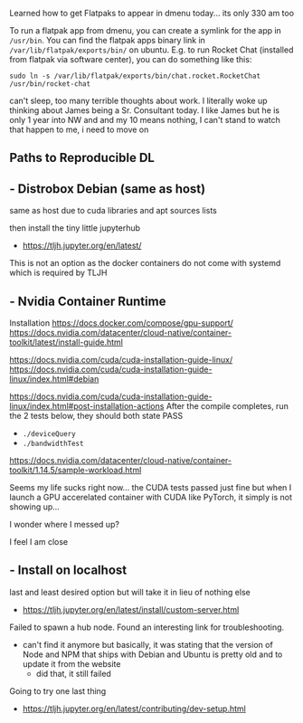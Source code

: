 Learned how to get Flatpaks to appear in dmenu today... its only 330 am too

To run a flatpak app from dmenu, you can create a symlink for the app in `/usr/bin`. You can find the flatpak apps binary link in `/var/lib/flatpak/exports/bin/` on ubuntu. E.g. to run Rocket Chat (installed from flatpak via software center), you can do something like this:

```
sudo ln -s /var/lib/flatpak/exports/bin/chat.rocket.RocketChat /usr/bin/rocket-chat
```

can't sleep, too many terrible thoughts about work. I literally woke up thinking about James being a Sr. Consultant today. I like James but he is only 1 year into NW and and my 10 means nothing, I can't stand to watch that happen to me, i need to move on


## Paths to Reproducible DL

## - Distrobox Debian (same as host)
same as host due to cuda libraries and apt sources lists

then install the tiny little jupyterhub
- https://tljh.jupyter.org/en/latest/


This is not an option as the docker containers do not come with systemd which is required by TLJH
## - Nvidia Container Runtime
Installation
https://docs.docker.com/compose/gpu-support/
https://docs.nvidia.com/datacenter/cloud-native/container-toolkit/latest/install-guide.html

https://docs.nvidia.com/cuda/cuda-installation-guide-linux/
https://docs.nvidia.com/cuda/cuda-installation-guide-linux/index.html#debian

https://docs.nvidia.com/cuda/cuda-installation-guide-linux/index.html#post-installation-actions
After the compile completes, run the 2 tests below, they should both state PASS
- `./deviceQuery`
- `./bandwidthTest`

https://docs.nvidia.com/datacenter/cloud-native/container-toolkit/1.14.5/sample-workload.html

Seems my life sucks right now... the CUDA tests passed just fine but when I launch a GPU accerelated container with CUDA like PyTorch, it simply is not showing up...

I wonder where I messed up?

I feel I am close
## - Install on localhost
last and least desired option but will take it in lieu of nothing else
- https://tljh.jupyter.org/en/latest/install/custom-server.html

Failed to spawn a hub node. Found an interesting link for troubleshooting.
- can't find it anymore but basically, it was stating that the version of Node and NPM that ships with Debian and Ubuntu is pretty old and to update it from the website
	- did that, it still failed

Going to try one last thing
- https://tljh.jupyter.org/en/latest/contributing/dev-setup.html

